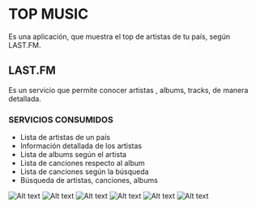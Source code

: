 # TOP MUSIC


Es una aplicación, que muestra el top de artistas de tu país, según LAST.FM.

## LAST.FM
Es un servicio que permite conocer artistas , albums, tracks, de manera detallada.
 
### SERVICIOS CONSUMIDOS

* Lista de artistas de un país
* Información detallada de los artistas
* Lista de albums según el artista
* Lista de canciones respecto al album
* Lista de canciones según la búsqueda
* Búsqueda de artistas, canciones, albums

![Alt text](readme_image/01.png "Pantalla de bienvenida")
![Alt text](readme_image/02.png "Top de artistas")
![Alt text](readme_image/03.png "Detale de artistas")
![Alt text](readme_image/04.png "Lista de albums")
![Alt text](readme_image/05.png "Lista de pistas")
![Alt text](readme_image/06.png "Búsqueda de artistas")